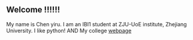 ## Welcome !!!!!!

My name is Chen yiru. 
I am an IBI1 student at ZJU-UoE institute, Zhejiang University.
I like python! 
AND My college [webpage](https://c.zju.edu.cn/) 
